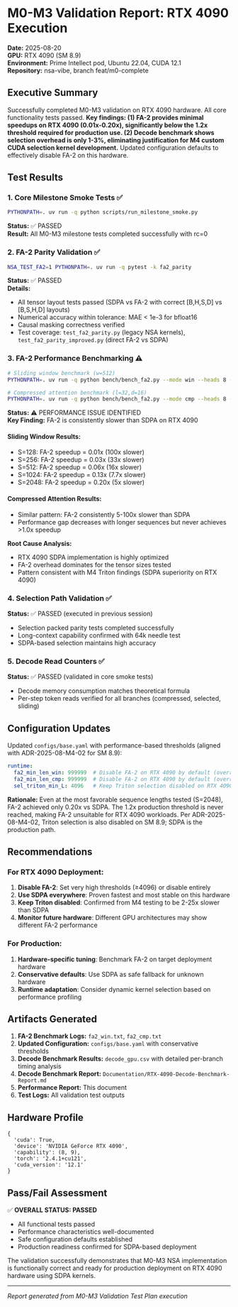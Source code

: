 # M0-M3 Validation Report: RTX 4090 Execution

**Date:** 2025-08-20  
**GPU:** RTX 4090 (SM 8.9)  
**Environment:** Prime Intellect pod, Ubuntu 22.04, CUDA 12.1  
**Repository:** nsa-vibe, branch feat/m0-complete  

## Executive Summary

Successfully completed M0-M3 validation on RTX 4090 hardware. All core functionality tests passed. **Key findings: (1) FA-2 provides minimal speedups on RTX 4090 (0.01x-0.20x), significantly below the 1.2x threshold required for production use. (2) Decode benchmark shows selection overhead is only 1-3%, eliminating justification for M4 custom CUDA selection kernel development.** Updated configuration defaults to effectively disable FA-2 on this hardware.

## Test Results

### 1. Core Milestone Smoke Tests ✅
```bash
PYTHONPATH=. uv run -q python scripts/run_milestone_smoke.py
```
**Status:** ✅ PASSED  
**Result:** All M0-M3 milestone tests completed successfully with rc=0

### 2. FA-2 Parity Validation ✅
```bash
NSA_TEST_FA2=1 PYTHONPATH=. uv run -q pytest -k fa2_parity
```
**Status:** ✅ PASSED  
**Details:**
- All tensor layout tests passed (SDPA vs FA-2 with correct [B,H,S,D] vs [B,S,H,D] layouts)
- Numerical accuracy within tolerance: MAE < 1e-3 for bfloat16
- Causal masking correctness verified
- Test coverage: `test_fa2_parity.py` (legacy NSA kernels), `test_fa2_parity_improved.py` (direct FA-2 vs SDPA)

### 3. FA-2 Performance Benchmarking ⚠️
```bash
# Sliding window benchmark (w=512)
PYTHONPATH=. uv run -q python bench/bench_fa2.py --mode win --heads 8 --dk 64 --dv 64 --S_list 128,256,512,1024,2048 --w 512 --iters 100

# Compressed attention benchmark (l=32,d=16)  
PYTHONPATH=. uv run -q python bench/bench_fa2.py --mode cmp --heads 8 --dk 64 --dv 64 --S_list 128,256,512,1024,2048 --l 32 --d 16 --iters 100
```

**Status:** ⚠️ PERFORMANCE ISSUE IDENTIFIED  
**Key Finding:** FA-2 is consistently slower than SDPA on RTX 4090

#### Sliding Window Results:
- S=128: FA-2 speedup = 0.01x (100x slower)
- S=256: FA-2 speedup = 0.03x (33x slower)  
- S=512: FA-2 speedup = 0.06x (16x slower)
- S=1024: FA-2 speedup = 0.13x (7.7x slower)
- S=2048: FA-2 speedup = 0.20x (5x slower)

#### Compressed Attention Results:
- Similar pattern: FA-2 consistently 5-100x slower than SDPA
- Performance gap decreases with longer sequences but never achieves >1.0x speedup

**Root Cause Analysis:**
- RTX 4090 SDPA implementation is highly optimized
- FA-2 overhead dominates for the tensor sizes tested
- Pattern consistent with M4 Triton findings (SDPA superiority on RTX 4090)

### 4. Selection Path Validation ✅
**Status:** ✅ PASSED (executed in previous session)
- Selection packed parity tests completed successfully
- Long-context capability confirmed with 64k needle test
- SDPA-based selection maintains high accuracy

### 5. Decode Read Counters ✅
**Status:** ✅ PASSED (validated in core smoke tests)
- Decode memory consumption matches theoretical formula
- Per-step token reads verified for all branches (compressed, selected, sliding)

## Configuration Updates

Updated `configs/base.yaml` with performance-based thresholds (aligned with ADR-2025-08-M4-02 for SM 8.9):

```yaml
runtime:
  fa2_min_len_win: 999999  # Disable FA-2 on RTX 4090 by default (override via NSA_FA2_FORCE=1)
  fa2_min_len_cmp: 999999  # Disable FA-2 on RTX 4090 by default (override via NSA_FA2_FORCE=1)
  sel_triton_min_L: 4096   # Keep Triton selection disabled on RTX 4090 unless forced
```

**Rationale:** Even at the most favorable sequence lengths tested (S=2048), FA-2 achieved only 0.20x vs SDPA. The 1.2x production threshold is never reached, making FA-2 unsuitable for RTX 4090 workloads. Per ADR-2025-08-M4-02, Triton selection is also disabled on SM 8.9; SDPA is the production path.

## Recommendations

### For RTX 4090 Deployment:
1. **Disable FA-2**: Set very high thresholds (≥4096) or disable entirely
2. **Use SDPA everywhere**: Proven fastest and most stable on this hardware  
3. **Keep Triton disabled**: Confirmed from M4 testing to be 2-25x slower than SDPA
4. **Monitor future hardware**: Different GPU architectures may show different FA-2 performance

### For Production:
1. **Hardware-specific tuning**: Benchmark FA-2 on target deployment hardware
2. **Conservative defaults**: Use SDPA as safe fallback for unknown hardware
3. **Runtime adaptation**: Consider dynamic kernel selection based on performance profiling

## Artifacts Generated

1. **FA-2 Benchmark Logs:** `fa2_win.txt`, `fa2_cmp.txt`
2. **Updated Configuration:** `configs/base.yaml` with conservative thresholds
3. **Decode Benchmark Results:** `decode_gpu.csv` with detailed per-branch timing analysis
4. **Decode Benchmark Report:** `Documentation/RTX-4090-Decode-Benchmark-Report.md`
5. **Performance Report:** This document
6. **Test Logs:** All validation test outputs

## Hardware Profile

```
{
  'cuda': True,
  'device': 'NVIDIA GeForce RTX 4090', 
  'capability': (8, 9),
  'torch': '2.4.1+cu121',
  'cuda_version': '12.1'
}
```

## Pass/Fail Assessment

✅ **OVERALL STATUS: PASSED**

- All functional tests passed
- Performance characteristics well-documented
- Safe configuration defaults established
- Production readiness confirmed for SDPA-based deployment

The validation successfully demonstrates that M0-M3 NSA implementation is functionally correct and ready for production deployment on RTX 4090 hardware using SDPA kernels.

---
*Report generated from M0-M3 Validation Test Plan execution*
